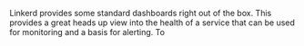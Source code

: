 Linkerd provides some standard dashboards right out of the box. This provides a
great heads up view into the health of a service that can be used for monitoring
and a basis for alerting. To
